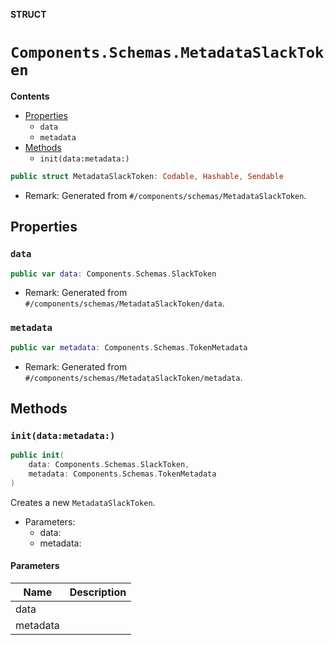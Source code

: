 **STRUCT**

# `Components.Schemas.MetadataSlackToken`

**Contents**

- [Properties](#properties)
  - `data`
  - `metadata`
- [Methods](#methods)
  - `init(data:metadata:)`

```swift
public struct MetadataSlackToken: Codable, Hashable, Sendable
```

- Remark: Generated from `#/components/schemas/MetadataSlackToken`.

## Properties
### `data`

```swift
public var data: Components.Schemas.SlackToken
```

- Remark: Generated from `#/components/schemas/MetadataSlackToken/data`.

### `metadata`

```swift
public var metadata: Components.Schemas.TokenMetadata
```

- Remark: Generated from `#/components/schemas/MetadataSlackToken/metadata`.

## Methods
### `init(data:metadata:)`

```swift
public init(
    data: Components.Schemas.SlackToken,
    metadata: Components.Schemas.TokenMetadata
)
```

Creates a new `MetadataSlackToken`.

- Parameters:
  - data:
  - metadata:

#### Parameters

| Name | Description |
| ---- | ----------- |
| data |  |
| metadata |  |